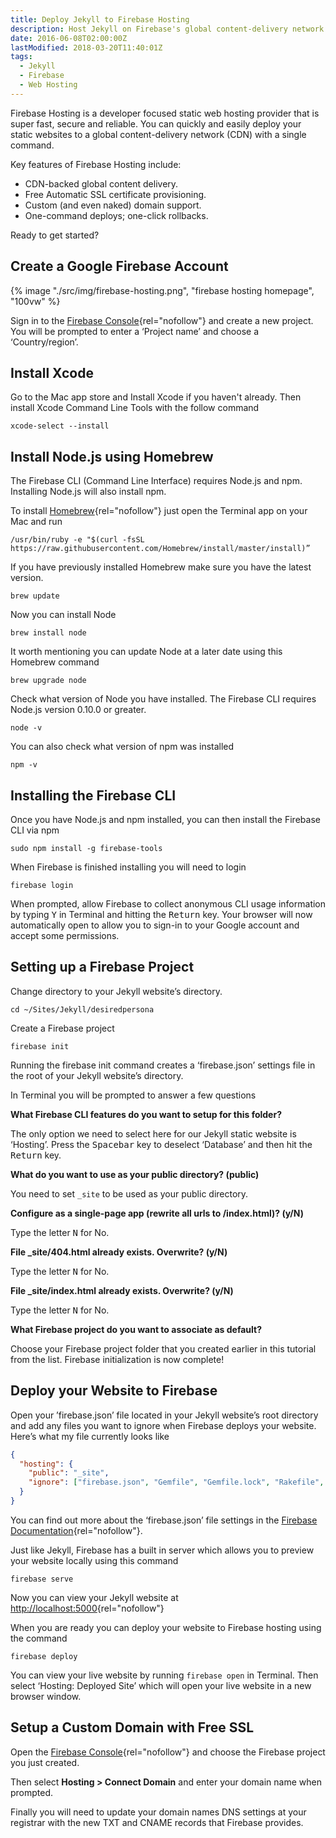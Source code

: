 ```yaml
---
title: Deploy Jekyll to Firebase Hosting
description: Host Jekyll on Firebase's global content-delivery network (CDN).
date: 2016-06-08T02:00:00Z
lastModified: 2018-03-20T11:40:01Z
tags:
  - Jekyll
  - Firebase
  - Web Hosting
---
```


Firebase Hosting is a developer focused static web hosting provider that is super fast, secure and reliable. You can quickly and easily deploy your static websites to a global content-delivery network (CDN) with a single command.

Key features of Firebase Hosting include:

- CDN-backed global content delivery.
- Free Automatic SSL certificate provisioning.
- Custom (and even naked) domain support.
- One-command deploys; one-click rollbacks.

Ready to get started?

## Create a Google Firebase Account

{% image "./src/img/firebase-hosting.png", "firebase hosting homepage", "100vw" %}

Sign in to the [Firebase Console](https://firebase.google.com){rel="nofollow"} and create a new project. You will be prompted to enter a ‘Project name’ and choose a ‘Country/region’.

## Install Xcode

Go to the Mac app store and Install Xcode if you haven't already. Then install Xcode Command Line Tools with the follow command

```shell
xcode-select --install
```

## Install Node.js using Homebrew

The Firebase CLI (Command Line Interface) requires Node.js and npm. Installing Node.js will also install npm.

To install [Homebrew](https://brew.sh){rel="nofollow"} just open the Terminal app on your Mac and run

```shell
/usr/bin/ruby -e "$(curl -fsSL https://raw.githubusercontent.com/Homebrew/install/master/install)”
```

If you have previously installed Homebrew make sure you have the latest version.

```shell
brew update
```

Now you can install Node

```shell
brew install node
```

It worth mentioning you can update Node at a later date using this Homebrew command

```shell
brew upgrade node
```

Check what version of Node you have installed. The Firebase CLI requires Node.js version 0.10.0 or greater.

```shell
node -v
```

You can also check what version of npm was installed

```shell
npm -v
```

## Installing the Firebase CLI

Once you have Node.js and npm installed, you can then install the Firebase CLI via npm

```shell
sudo npm install -g firebase-tools
```

When Firebase is finished installing you will need to login

```shell
firebase login
```

When prompted, allow Firebase to collect anonymous CLI usage information by typing <kbd>Y</kbd> in Terminal and hitting the <kbd>Return</kbd> key. Your browser will now automatically open to allow you to sign-in to your Google account and accept some permissions.

## Setting up a Firebase Project

Change directory to your Jekyll website’s directory.

```shell
cd ~/Sites/Jekyll/desiredpersona
```

Create a Firebase project

```shell
firebase init
```

Running the firebase init command creates a ‘firebase.json’ settings file in the root of your Jekyll website’s directory.

In Terminal you will be prompted to answer a few questions

**What Firebase CLI features do you want to setup for this folder?**

The only option we need to select here for our Jekyll static website is ‘Hosting’. Press the <kbd>Spacebar</kbd> key to deselect ‘Database’ and then hit the <kbd>Return</kbd> key.

**What do you want to use as your public directory? (public)**

You need to set `_site` to be used as your public directory.

**Configure as a single-page app (rewrite all urls to /index.html)? (y/N)**

Type the letter <kbd>N</kbd> for No.

**File \_site/404.html already exists. Overwrite? (y/N)**

Type the letter <kbd>N</kbd> for No.

**File \_site/index.html already exists. Overwrite? (y/N)**

Type the letter <kbd>N</kbd> for No.

**What Firebase project do you want to associate as default?**

Choose your Firebase project folder that you created earlier in this tutorial from the list. Firebase initialization is now complete!

## Deploy your Website to Firebase

Open your ’firebase.json’ file located in your Jekyll website’s root directory and add any files you want to ignore when Firebase deploys your website. Here’s what my file currently looks like

```json
{
  "hosting": {
    "public": "_site",
    "ignore": ["firebase.json", "Gemfile", "Gemfile.lock", "Rakefile", "CNAME", "README.md"]
  }
}
```

You can find out more about the ‘firebase.json’ file settings in the [Firebase Documentation](https://firebase.google.com/docs/hosting/full-config#section-firebase-json){rel="nofollow"}.

Just like Jekyll, Firebase has a built in server which allows you to preview your website locally using this command

```shell
firebase serve
```

Now you can view your Jekyll website at [http://localhost:5000](http://localhost:5000){rel="nofollow"}

When you are ready you can deploy your website to Firebase hosting using the command

```shell
firebase deploy
```

You can view your live website by running `firebase open` in Terminal. Then select ‘Hosting: Deployed Site’ which will open your live website in a new browser window.

## Setup a Custom Domain with Free SSL

Open the [Firebase Console](https://console.firebase.google.com){rel="nofollow"} and choose the Firebase project you just created.

Then select **Hosting > Connect Domain** and enter your domain name when prompted.

Finally you will need to update your domain names DNS settings at your registrar with the new TXT and CNAME records that Firebase provides.
